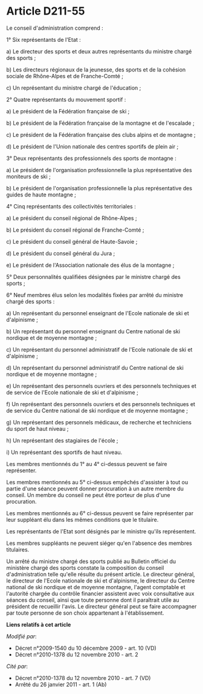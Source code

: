 # Article D211-55

Le conseil d'administration comprend : 

1° Six représentants de l'Etat : 

a) Le directeur des sports et deux autres représentants du ministre chargé des sports ; 

b) Les directeurs régionaux de la jeunesse, des sports et de la cohésion sociale de Rhône-Alpes et de Franche-Comté ; 

c) Un représentant du ministre chargé de l'éducation ; 

2° Quatre représentants du mouvement sportif : 

a) Le président de la Fédération française de ski ; 

b) Le président de la Fédération française de la montagne et de l'escalade ; 

c) Le président de la Fédération française des clubs alpins et de montagne ; 

d) Le président de l'Union nationale des centres sportifs de plein air ; 

3° Deux représentants des professionnels des sports de montagne : 

a) Le président de l'organisation professionnelle la plus représentative des moniteurs de ski ; 

b) Le président de l'organisation professionnelle la plus représentative des guides de haute montagne ; 

4° Cinq représentants des collectivités territoriales : 

a) Le président du conseil régional de Rhône-Alpes ; 

b) Le président du conseil régional de Franche-Comté ; 

c) Le président du conseil général de Haute-Savoie ; 

d) Le président du conseil général du Jura ; 

e) Le président de l'Association nationale des élus de la montagne ; 

5° Deux personnalités qualifiées désignées par le ministre chargé des sports ; 

6° Neuf membres élus selon les modalités fixées par arrêté du ministre chargé des sports : 

a) Un représentant du personnel enseignant de l'Ecole nationale de ski et d'alpinisme ; 

b) Un représentant du personnel enseignant du Centre national de ski nordique et de moyenne montagne ; 

c) Un représentant du personnel administratif de l'Ecole nationale de ski et d'alpinisme ; 

d) Un représentant du personnel administratif du Centre national de ski nordique et de moyenne montagne ; 

e) Un représentant des personnels ouvriers et des personnels techniques et de service de l'Ecole nationale de ski et
d'alpinisme ; 

f) Un représentant des personnels ouvriers et des personnels techniques et de service du Centre national de ski nordique et
de moyenne montagne ; 

g) Un représentant des personnels médicaux, de recherche et techniciens du sport de haut niveau ; 

h) Un représentant des stagiaires de l'école ; 

i) Un représentant des sportifs de haut niveau. 

Les membres mentionnés du 1° au 4° ci-dessus peuvent se faire représenter. 

Les membres mentionnés au 5° ci-dessus empêchés d'assister à tout ou partie d'une séance peuvent donner procuration à un
autre membre du conseil. Un membre du conseil ne peut être porteur de plus d'une procuration. 

Les membres mentionnés au 6° ci-dessus peuvent se faire représenter par leur suppléant élu dans les mêmes conditions que le
titulaire. 

Les représentants de l'Etat sont désignés par le ministre qu'ils représentent. 

Les membres suppléants ne peuvent siéger qu'en l'absence des membres titulaires. 

Un arrêté du ministre chargé des sports publié au Bulletin officiel du ministère chargé des sports constate la composition du
conseil d'administration telle qu'elle résulte du présent article. Le directeur général, le directeur de l'Ecole nationale de
ski et d'alpinisme, le directeur du Centre national de ski nordique et de moyenne montagne, l'agent comptable et l'autorité
chargée du contrôle financier assistent avec voix consultative aux séances du conseil, ainsi que toute personne dont il
paraîtrait utile au président de recueillir l'avis. Le directeur général peut se faire accompagner par toute personne de son
choix appartenant à l'établissement.

**Liens relatifs à cet article**

_Modifié par_:

  - Décret n°2009-1540 du 10 décembre 2009 - art. 10 (VD)
  - Décret n°2010-1378 du 12 novembre 2010 - art. 2

_Cité par_:

  - Décret n°2010-1378 du 12 novembre 2010 - art. 7 (VD)
  - Arrêté du 26 janvier 2011 - art. 1 (Ab)
